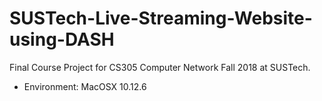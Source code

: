 # SUSTech-Live-Streaming-Website-using-DASH

Final Course Project for CS305 Computer Network  Fall 2018 at SUSTech.

- Environment: MacOSX 10.12.6
